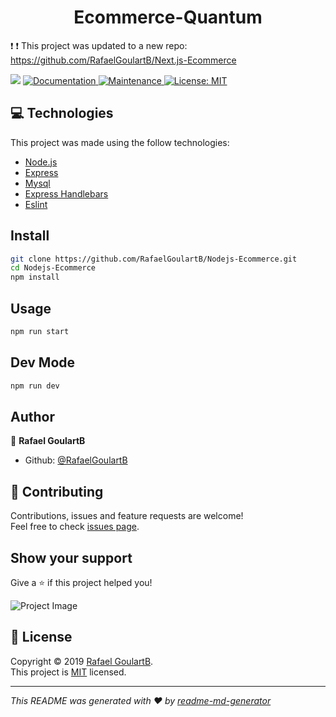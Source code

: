 <h1 align="center">Ecommerce-Quantum</h1>

:exclamation: :exclamation: This project was updated to a new repo: https://github.com/RafaelGoulartB/Next.js-Ecommerce

<p>
  <img src="https://img.shields.io/badge/version-1.0.0-blue.svg?cacheSeconds=2592000" />
  <a href="https://github.com/RafaelGoulartB/Ecommerce-Quantum#readme">
    <img alt="Documentation" src="https://img.shields.io/badge/documentation-yes-brightgreen.svg" target="_blank" />
  </a>
  <a href="https://github.com/RafaelGoulartB/Ecommerce-Quantum/graphs/commit-activity">
    <img alt="Maintenance" src="https://img.shields.io/badge/Maintained%3F-no-red.svg" target="_blank" />
  </a>
  <a href="https://github.com/RafaelGoulartB/Ecommerce-Quantum/blob/master/LICENSE">
    <img alt="License: MIT" src="https://img.shields.io/badge/License-MIT-yellow.svg" target="_blank" />
  </a>
</p>

## 💻 Technologies
This project was made using the follow technologies:
<ul>
  <li><a href="https://nodejs.org/en/">Node.js</a></li>
  <li><a href="https://expressjs.com/">Express</a></li>
  <li><a href="https://github.com/mysqljs/mysql">Mysql</a></li>
  <li><a href="https://www.npmjs.com/package/express-handlebars">Express Handlebars</a></li>
  <li><a href="https://eslint.org/">Eslint</a></li>
</ul>


## Install

```sh
git clone https://github.com/RafaelGoulartB/Nodejs-Ecommerce.git
cd Nodejs-Ecommerce
npm install
```

## Usage

```sh
npm run start
```
## Dev Mode

```sh
npm run dev
```

## Author

👤 **Rafael GoulartB**

* Github: [@RafaelGoulartB](https://github.com/RafaelGoulartB)



## 🤝 Contributing

Contributions, issues and feature requests are welcome!<br />Feel free to check [issues page](https://github.com/RafaelGoulartB/Ecommerce-Quantum/issues).

## Show your support

Give a ⭐️ if this project helped you!

![Project Image](https://github.com/RafaelGoulartB/Ecommerce-Quantum/blob/master/Ecommerce.jpg)

## 📝 License

Copyright © 2019 [Rafael GoulartB](https://github.com/RafaelGoulartB).<br />
This project is [MIT](https://github.com/RafaelGoulartB/Ecommerce-Quantum/blob/master/LICENSE) licensed.

***
_This README was generated with ❤️ by [readme-md-generator](https://github.com/kefranabg/readme-md-generator)_
